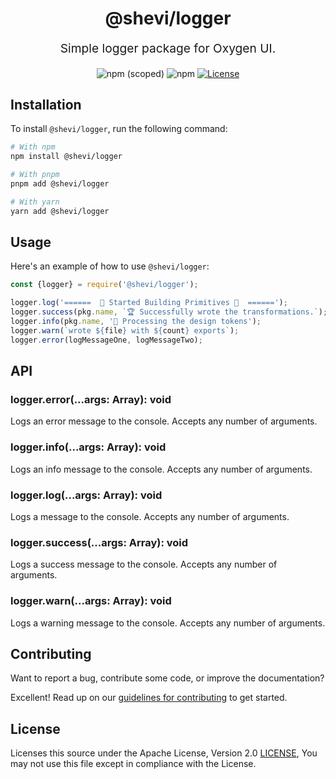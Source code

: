 <p align="center" style="color: #343a40">
  <h1 align="center">@shevi/logger</h1>
</p>
<p align="center" style="font-size: 1.2rem;">Simple logger package for Oxygen UI.</p>

<div align="center">
  <img alt="npm (scoped)" src="https://img.shields.io/npm/v/@shevi/logger">
  <img alt="npm" src="https://img.shields.io/npm/dw/@shevi/logger">
  <a href="./LICENSE"><img src="https://img.shields.io/badge/License-Apache%202.0-blue.svg" alt="License"></a>
</div>

## Installation

To install `@shevi/logger`, run the following command:

```sh
# With npm
npm install @shevi/logger

# With pnpm
pnpm add @shevi/logger

# With yarn
yarn add @shevi/logger
```

## Usage

Here's an example of how to use `@shevi/logger`:

```js
const {logger} = require('@shevi/logger');

logger.log('======  🧱 Started Building Primitives 🧱  ======');
logger.success(pkg.name, `🏆 Successfully wrote the transformations.`);
logger.info(pkg.name, '💭 Processing the design tokens');
logger.warn(`wrote ${file} with ${count} exports`);
logger.error(logMessageOne, logMessageTwo);
```

## API

### logger.error(...args: Array<any>): void

Logs an error message to the console. Accepts any number of arguments.

### logger.info(...args: Array<any>): void

Logs an info message to the console. Accepts any number of arguments.

### logger.log(...args: Array<any>): void

Logs a message to the console. Accepts any number of arguments.

### logger.success(...args: Array<any>): void

Logs a success message to the console. Accepts any number of arguments.

### logger.warn(...args: Array<any>): void

Logs a warning message to the console. Accepts any number of arguments.

## Contributing

Want to report a bug, contribute some code, or improve the documentation?

Excellent! Read up on our [guidelines for contributing](../../CONTRIBUTING.md) to get started.

## License

Licenses this source under the Apache License, Version 2.0 [LICENSE](../../LICENSE), You may not use this file except in
compliance with the License.
